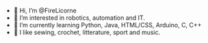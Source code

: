 - 👋 Hi, I’m @FireLicorne
- 👀 I’m interested in robotics, automation and IT.
- 🌱 I’m currently learning Python, Java, HTML/CSS, Arduino, C, C++
- 💞️ I like sewing, crochet, litterature, sport and music.

<!---
FireLicorne/FireLicorne is a ✨ special ✨ repository because its `README.md` (this file) appears on your GitHub profile.
You can click the Preview link to take a look at your changes.
--->
